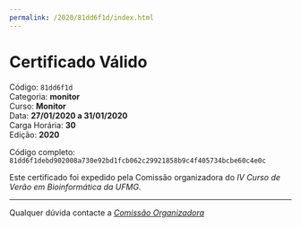 ```yaml
---
permalink: /2020/81dd6f1d/index.html
---
```


# Certificado Válido

Código: `81dd6f1d`<br>
Categoria: **monitor**<br>
Curso: **Monitor**<br>
Data: **27/01/2020 a 31/01/2020**<br>
Carga Horária: **30**<br>
Edição: **2020**<br>


Código completo: `81dd6f1debd902008a730e92bd1fcb062c29921858b9c4f405734bcbe60c4e0c`


Este certificado foi expedido pela Comissão organizadora do *IV Curso de Verão em Bioinformática da UFMG*.

----

Qualquer dúvida contacte a [_Comissão Organizadora_](<mailto:cursobioinfoufmg@gmail.com$subject=[Certificados]>)

